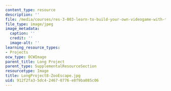 ```yaml
---
content_type: resource
description: ''
file: /media/courses/res-3-003-learn-to-build-your-own-videogame-with-the-unity-game-engine-and-microsoft-kinect-january-iap-2017/912f2fa35dc424670776e8f9ba085c06_LongProject8-ZooEscape.jpg
file_type: image/jpeg
image_metadata:
  caption: ''
  credit: ''
  image-alt: ''
learning_resource_types:
- Projects
ocw_type: OCWImage
parent_title: Long Project
parent_type: SupplementalResourceSection
resourcetype: Image
title: LongProject8-ZooEscape.jpg
uid: 912f2fa3-5dc4-2467-0776-e8f9ba085c06
---
```

